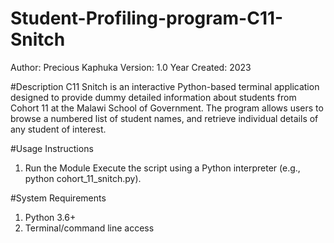 # Student-Profiling-program-C11-Snitch

Author: Precious Kaphuka
Version: 1.0
Year Created: 2023

#Description
C11 Snitch is an interactive Python-based terminal application designed to provide dummy detailed information about students from Cohort 11 at the Malawi School of Government. The program allows users to browse a numbered list of student names, and retrieve individual details of any student of interest. 

#Usage Instructions
1. Run the Module
Execute the script using a Python interpreter (e.g., python cohort_11_snitch.py).

#System Requirements
1.	Python 3.6+
2.	Terminal/command line access

